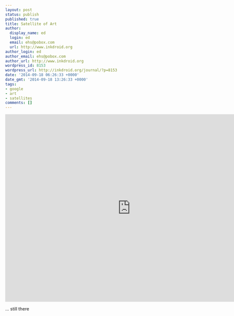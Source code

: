 ```yaml
---
layout: post
status: publish
published: true
title: Satellite of Art
author:
  display_name: ed
  login: ed
  email: ehs@pobox.com
  url: http://www.inkdroid.org
author_login: ed
author_email: ehs@pobox.com
author_url: http://www.inkdroid.org
wordpress_id: 8153
wordpress_url: http://inkdroid.org/journal/?p=8153
date: '2014-09-18 06:26:33 +0000'
date_gmt: '2014-09-18 13:26:33 +0000'
tags:
- google
- art
- satellites
comments: []
---
```

<p><iframe src="https://www.google.com/maps/embed?pb=!1m10!1m8!1m3!1d1589.448647362392!2d-112.6694107!3d41.4374347!3m2!1i1024!2i768!4f13.1!5e1!3m2!1sen!2sus!4v1411042952882" width="800" height="600" frameborder="0" style="border:0"></iframe></p>
<p>... still there</p>
